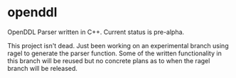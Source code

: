 openddl
=======

OpenDDL Parser written in C++. Current status is pre-alpha. 

This project isn't dead. Just been working on an experimental branch using
ragel to generate the parser function. Some of the written functionality in
this branch will be reused but no concrete plans as to when the ragel branch 
will be released.


